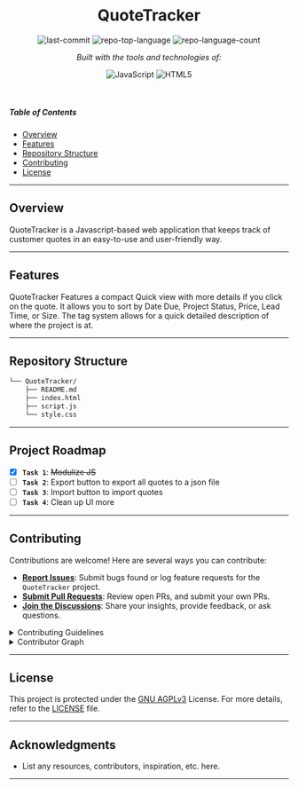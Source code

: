 
<p align="center">
    <h1 align="center">QuoteTracker</h1>
</p>
<p align="center">
	<img src="https://img.shields.io/github/last-commit/SpacedOutCode/QuoteTracker?style=flat&logo=git&logoColor=white&color=761dc7" alt="last-commit">
	<img src="https://img.shields.io/github/languages/top/SpacedOutCode/QuoteTracker?style=flat&color=761dc7" alt="repo-top-language">
	<img src="https://img.shields.io/github/languages/count/SpacedOutCode/QuoteTracker?style=flat&color=761dc7" alt="repo-language-count">
</p>
<p align="center">
		<em>Built with the tools and technologies of:</em>
</p>
<p align="center">
	<img src="https://img.shields.io/badge/JavaScript-F7DF1E.svg?style=flat&logo=JavaScript&logoColor=black" alt="JavaScript">
	<img src="https://img.shields.io/badge/HTML5-E34F26.svg?style=flat&logo=HTML5&logoColor=white" alt="HTML5">
</p>

<br>

#####  Table of Contents

- [ Overview](#-overview)
- [ Features](#-features)
- [ Repository Structure](#-repository-structure)
- [ Contributing](#-contributing)
- [ License](#-license)

---

##  Overview

QuoteTracker is a Javascript-based web application that keeps track of customer quotes in an easy-to-use and user-friendly way.

---

##  Features

QuoteTracker Features a compact Quick view with more details if you click on the quote. It allows you to sort by Date Due, Project Status, Price, Lead Time, or Size. The tag system allows for a quick detailed description of where the project is at.

---

##  Repository Structure

```sh
└── QuoteTracker/
    ├── README.md
    ├── index.html
    ├── script.js
    └── style.css
```

---

##  Project Roadmap

- [X] **`Task 1`**: <strike>Modulize JS</strike>
- [ ] **`Task 2`**: Export button to export all quotes to a json file
- [ ] **`Task 3`**: Import button to import quotes
- [ ] **`Task 4`**: Clean up UI more
---

##  Contributing

Contributions are welcome! Here are several ways you can contribute:

- **[Report Issues](https://github.com/SpacedOutCode/QuoteTracker/issues)**: Submit bugs found or log feature requests for the `QuoteTracker` project.
- **[Submit Pull Requests](https://github.com/SpacedOutCode/QuoteTracker/blob/main/CONTRIBUTING.md)**: Review open PRs, and submit your own PRs.
- **[Join the Discussions](https://github.com/SpacedOutCode/QuoteTracker/discussions)**: Share your insights, provide feedback, or ask questions.

<details closed>
<summary>Contributing Guidelines</summary>

1. **Fork the Repository**: Start by forking the project repository to your github account.
2. **Clone Locally**: Clone the forked repository to your local machine using a git client.
   ```sh
   git clone https://github.com/SpacedOutCode/QuoteTracker
   ```
3. **Create a New Branch**: Always work on a new branch, giving it a descriptive name.
   ```sh
   git checkout -b new-feature-x
   ```
4. **Make Your Changes**: Develop and test your changes locally.
5. **Commit Your Changes**: Commit with a clear message describing your updates.
   ```sh
   git commit -m 'Implemented new feature x.'
   ```
6. **Push to github**: Push the changes to your forked repository.
   ```sh
   git push origin new-feature-x
   ```
7. **Submit a Pull Request**: Create a PR against the original project repository. Clearly describe the changes and their motivations.
8. **Review**: Once your PR is reviewed and approved, it will be merged into the main branch. Congratulations on your contribution!
</details>

<details closed>
<summary>Contributor Graph</summary>
<br>
<p align="left">
   <a href="https://github.com{/SpacedOutCode/QuoteTracker/}graphs/contributors">
      <img src="https://contrib.rocks/image?repo=SpacedOutCode/QuoteTracker">
   </a>
</p>
</details>

---

##  License

This project is protected under the [GNU AGPLv3](https://choosealicense.com/licenses/agpl-3.0/) License. For more details, refer to the [LICENSE](https://github.com/SpacedOutCode/QuoteTracker/LICENSE) file.

---

##  Acknowledgments

- List any resources, contributors, inspiration, etc. here.

---
